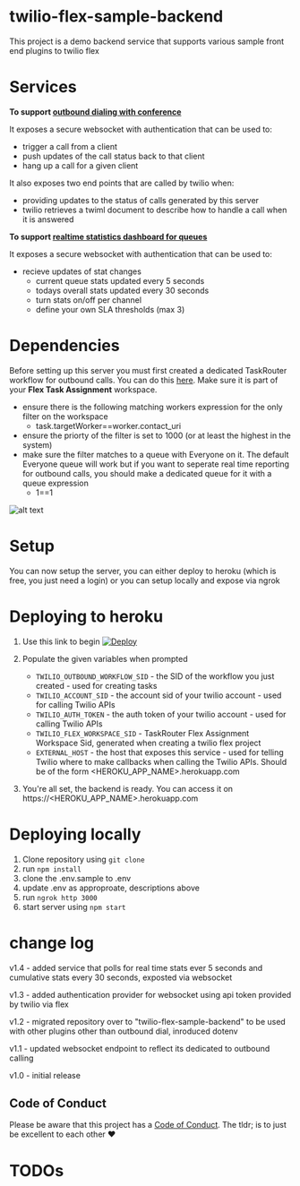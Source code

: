 # twilio-flex-sample-backend

This project is a demo backend service that supports various sample front end plugins to twilio flex

# Services

**To support [outbound dialing with conference](https://github.com/jhunter-twilio/plugin-flex-outbound-dialpad)**

It exposes a secure websocket with authentication that can be used to:

- trigger a call from a client
- push updates of the call status back to that client
- hang up a call for a given client

It also exposes two end points that are called by twilio when:

- providing updates to the status of calls generated by this server
- twilio retrieves a twiml document to describe how to handle a call when it is answered

**To support [realtime statistics dashboard for queues](https://github.com/jhunter-twilio/plugin-flex-realtime-stats-dashboard)**

It exposes a secure websocket with authentication that can be used to:

- recieve updates of stat changes
  - current queue stats updated every 5 seconds
  - todays overall stats updated every 30 seconds
  - turn stats on/off per channel
  - define your own SLA thresholds (max 3)

# Dependencies

Before setting up this server you must first created a dedicated TaskRouter workflow for outbound calls. You can do this [here](https://www.twilio.com/console/taskrouter/dashboard). Make sure it is part of your **Flex Task Assignment** workspace.

- ensure there is the following matching workers expression for the only filter on the workspace
  - task.targetWorker==worker.contact_uri
- ensure the priorty of the filter is set to 1000 (or at least the highest in the system)
- make sure the filter matches to a queue with Everyone on it. The default Everyone queue will work but if you want to seperate real time reporting for outbound calls, you should make a dedicated queue for it with a queue expression
  - 1==1

![alt text](https://raw.githubusercontent.com/jhunter-twilio/outbound-dialing-backend/master/screenshots/workflow-config.png)

# Setup

You can now setup the server, you can either deploy to heroku (which is free, you just need a login) or you can setup locally and expose via ngrok

# Deploying to heroku

1. Use this link to begin [![Deploy](https://www.herokucdn.com/deploy/button.svg)](https://heroku.com/deploy?template=https://github.com/jhunter-twilio/twilio-flex-sample-backend/tree/master)

2. Populate the given variables when prompted

   - `TWILIO_OUTBOUND_WORKFLOW_SID` - the SID of the workflow you just created - used for creating tasks
   - `TWILIO_ACCOUNT_SID` - the account sid of your twilio account - used for calling Twilio APIs
   - `TWILIO_AUTH_TOKEN` - the auth token of your twilio account - used for calling Twilio APIs
   - `TWILIO_FLEX_WORKSPACE_SID` - TaskRouter Flex Assignment Workspace Sid, generated when creating a twilio flex project
   - `EXTERNAL_HOST` - the host that exposes this service - used for telling Twilio where to make callbacks when calling the Twilio APIs. Should be of the form <HEROKU_APP_NAME>.herokuapp.com

3. You're all set, the backend is ready. You can access it on https://<HEROKU_APP_NAME>.herokuapp.com

# Deploying locally

1. Clone repository using `git clone`
2. run `npm install`
3. clone the .env.sample to .env
4. update .env as approproate, descriptions above
5. run `ngrok http 3000`
6. start server using `npm start`

# change log

v1.4 - added service that polls for real time stats ever 5 seconds and cumulative stats every 30 seconds, exposted via websocket

v1.3 - added authentication provider for websocket using api token provided by twilio via flex

v1.2 - migrated repository over to "twilio-flex-sample-backend" to be used with other plugins other than outbound dial, inroduced dotenv

v1.1 - updated websocket endpoint to reflect its dedicated to outbound calling

v1.0 - initial release

## Code of Conduct

Please be aware that this project has a [Code of Conduct](https://github.com/twilio-labs/.github/blob/master/CODE_OF_CONDUCT.md). The tldr; is to just be excellent to each other ❤️

# TODOs
